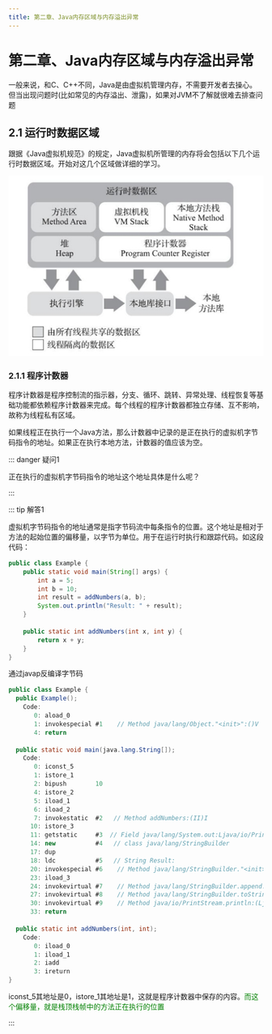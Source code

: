 ```yaml
---
title: 第二章、Java内存区域与内存溢出异常
---
```

# 第二章、Java内存区域与内存溢出异常

一般来说，和C、C++不同，Java是由虚拟机管理内存，不需要开发者去操心。但当出现问题时(比如常见的内存溢出、泄露)，如果对JVM不了解就很难去排查问题

## 2.1 运行时数据区域

跟据《Java虚拟机规范》的规定，Java虚拟机所管理的内存将会包括以下几个运行时数据区域。开始对这几个区域做详细的学习。

![jvm-memory](../../../images/java/jvm/jvm-memory.jpg)

### 2.1.1 程序计数器

程序计数器是程序控制流的指示器，分支、循环、跳转、异常处理、线程恢复等基础功能都依赖程序计数器来完成。每个线程的程序计数器都独立存储、互不影响，故称为线程私有区域。

如果线程正在执行一个Java方法，那么计数器中记录的是正在执行的虚拟机字节码指令的地址。如果正在执行本地方法，计数器的值应该为空。

::: danger 疑问1

正在执行的虚拟机字节码指令的地址这个地址具体是什么呢？

:::

::: tip 解答1

虚拟机字节码指令的地址通常是指字节码流中每条指令的位置。这个地址是相对于方法的起始位置的偏移量，以字节为单位。用于在运行时执行和跟踪代码。如这段代码：

```java
public class Example {
    public static void main(String[] args) {
        int a = 5;
        int b = 10;
        int result = addNumbers(a, b);
        System.out.println("Result: " + result);
    }

    public static int addNumbers(int x, int y) {
        return x + y;
    }
}
```

通过javap反编译字节码

```java
public class Example {
  public Example();
    Code:
       0: aload_0
       1: invokespecial #1    // Method java/lang/Object."<init>":()V
       4: return

  public static void main(java.lang.String[]);
    Code:
       0: iconst_5
       1: istore_1
       2: bipush        10
       4: istore_2
       5: iload_1
       6: iload_2
       7: invokestatic  #2   // Method addNumbers:(II)I
      10: istore_3
      11: getstatic     #3  // Field java/lang/System.out:Ljava/io/PrintStream;
      14: new           #4   // class java/lang/StringBuilder
      17: dup
      18: ldc           #5   // String Result:
      20: invokespecial #6    // Method java/lang/StringBuilder."<init>":(Ljava/lang/String;)V
      23: iload_3
      24: invokevirtual #7    // Method java/lang/StringBuilder.append:(I)Ljava/lang/StringBuilder;
      27: invokevirtual #8    // Method java/lang/StringBuilder.toString:()Ljava/lang/String;
      30: invokevirtual #9    // Method java/io/PrintStream.println:(Ljava/lang/String;)V
      33: return

  public static int addNumbers(int, int);
    Code:
       0: iload_0
       1: iload_1
       2: iadd
       3: ireturn
}
```

iconst_5其地址是0，istore_1其地址是1，这就是程序计数器中保存的内容。<font color="green">而这个偏移量，就是栈顶栈帧中的方法正在执行的位置</font>

:::